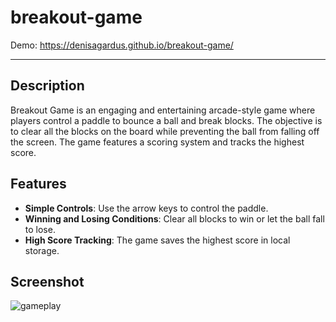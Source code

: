 # breakout-game

Demo: https://denisagardus.github.io/breakout-game/
<hr>

## Description
Breakout Game is an engaging and entertaining arcade-style game where players control a paddle to bounce a ball and break blocks. The objective is to clear all the blocks on the board while preventing the ball from falling off the screen. The game features a scoring system and tracks the highest score.

## Features
- **Simple Controls**: Use the arrow keys to control the paddle.
- **Winning and Losing Conditions**: Clear all blocks to win or let the ball fall to lose.
- **High Score Tracking**: The game saves the highest score in local storage.

## Screenshot
![gameplay](https://github.com/user-attachments/assets/8b763716-43f2-41bf-a150-367a62444801)
